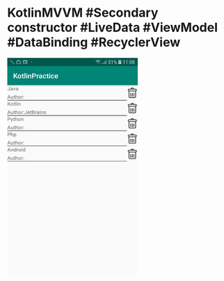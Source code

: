 # KotlinMVVM #Secondary constructor #LiveData #ViewModel #DataBinding #RecyclerView 

<a href="url"><img src="https://github.com/hemusimple/KotlinMVVM/blob/master/Screenshot_20190625-110805_KotlinPractice.jpg" align="left" height="500" width="300" ></a>
